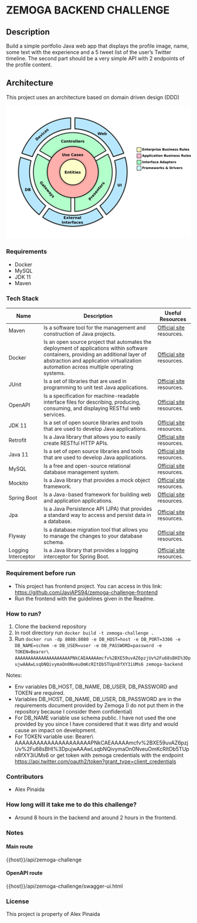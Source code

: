 # ZEMOGA BACKEND CHALLENGE

## Description

Build a simple portfolio Java web app that displays the profile image, name, some text with the experience and a 5 tweet list of the user’s Twitter timeline.
The second part should be a very simple API with 2 endpoints of the profile content.

## Architecture

This project uses an architecture based on domain driven design (DDD)

![Project Structure](docs/diagrams/architectureDDD.png)

### Requirements

- Docker
- MySQL
- JDK 11
- Maven

### Tech Stack

Name | Description | Useful Resources
--- | --- | ---
Maven | Is a software tool for the management and construction of Java projects.| [Official site](https://maven.apache.org/) resources.
Docker | Is an open source project that automates the deployment of applications within software containers, providing an additional layer of abstraction and application virtualization automation across multiple operating systems.| [Official site](https://www.docker.com/) resources.
JUnit | Is a set of libraries that are used in programming to unit test Java applications.| [Official site](https://junit.org/junit5/) resources.
OpenAPI | Is a specification for machine-readable interface files for describing, producing, consuming, and displaying RESTful web services.| [Official site](https://www.openapis.org/) resources.
JDK 11 | Is a set of open source libraries and tools that are used to develop Java applications.| [Official site](https://www.oracle.com/technetwork/java/javase/downloads/jdk11-downloads-5066655.html) resources.
Retrofit | Is a Java library that allows you to easily create RESTful HTTP APIs.| [Official site](https://square.github.io/retrofit/) resources.
Java 11 | Is a set of open source libraries and tools that are used to develop Java applications.| [Official site](https://www.oracle.com/technetwork/java/javase/downloads/jdk11-downloads-5066655.html) resources.
MySQL | Is a free and open-source relational database management system.| [Official site](https://www.mysql.com/) resources.
Mockito | Is a Java library that provides a mock object framework.| [Official site](https://mockito.org/) resources.
Spring Boot | Is a Java-based framework for building web and application applications.| [Official site](https://spring.io/projects/spring-boot) resources.
Jpa | Is a Java Persistence API (JPA) that provides a standard way to access and persist data in a database.| [Official site](https://www.oracle.com/technetwork/java/javase/tech/persistence/jpa/index.html) resources.
Flyway | Is a database migration tool that allows you to manage the changes to your database schema.| [Official site](https://flywaydb.org/) resources.
Logging Interceptor | Is a Java library that provides a logging interceptor for Spring Boot.| [Official site](https://www.baeldung.com/spring-boot-logging-interceptor) resources.

### Requirement before run

- This project has frontend project. You can access in this link: https://github.com/JaviAPS94/zemoga-challenge-frontend
- Run the frontend with the guidelines given in the Readme.

### How to run?

1. Clone the backend repository
2. In root directory run `docker build -t zemoga-challenge .`
3. Run `docker run -dp 8080:8080 -e DB_HOST=host -e DB_PORT=3306 -e DB_NAME=schem -e DB_USER=user -e DB_PASSWORD=password -e TOKEN=Bearer\ AAAAAAAAAAAAAAAAAAAAAPNkCAEAAAAAmcfv%2BXE59uvAZ6pzjUv%2Fu68sBHI%3DpujwAAAwLsqbNQivymaOn0NveuOmKcRItDb5TUpn8fXY3iUMs6 zemoga-backend`

Notes: 
- Env variables DB_HOST, DB_NAME, DB_USER, DB_PASSWORD and TOKEN are required.
- Variables DB_HOST, DB_NAME, DB_USER, DB_PASSWORD are in the requirements document provided by Zemoga (I do not put them in the repository because I consider them confidential)
- For DB_NAME variable use schema public. I have not used the one provided by you since I have considered that it was dirty and would cause an impact on development.
- For TOKEN variable use: Bearer\ AAAAAAAAAAAAAAAAAAAAAPNkCAEAAAAAmcfv%2BXE59uvAZ6pzjUv%2Fu68sBHI%3DpujwAAAwLsqbNQivymaOn0NveuOmKcRItDb5TUpn8fXY3iUMs6 or get token with zemoga credentials with the endpoint https://api.twitter.com/oauth2/token?grant_type=client_credentials

### Contributors

- Alex Pinaida

### How long will it take me to do this challenge?

- Around 8 hours in the backend and around 2 hours in the frontend.

### Notes

#### Main route

{{host}}/api/zemoga-challenge

#### OpenAPI route

{{host}}/api/zemoga-challenge/swagger-ui.html

### License

This project is property of Alex Pinaida